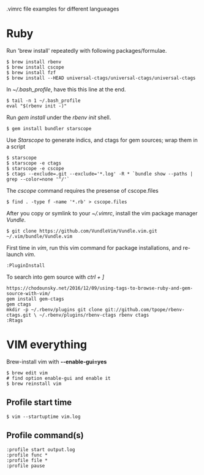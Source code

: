 .vimrc file examples for different langueages

# Ruby

Run 'brew install' repeatedly with following packages/formulae.
```
$ brew install rbenv
$ brew install cscope
$ brew install fzf
$ brew install --HEAD universal-ctags/universal-ctags/universal-ctags

```

In *~/.bash_profile*, have this this line at the end.
```
$ tail -n 1 ~/.bash_profile
eval "$(rbenv init -)"
```

Run *gem install* under the *rbenv init* shell.
```
$ gem install bundler starscope
```

Use *Starscope* to generate indics, and ctags for gem sources; wrap them in a script
```
$ starscope
$ starscope -e ctags
$ starscope -e cscope
$ ctags --exclude=.git --exclude='*.log' -R * `bundle show --paths | grep --color=none '^/'`
```

The *cscope* command requires the presense of cscope.files
```
$ find . -type f -name '*.rb' > cscope.files
```

After you copy or symlink to your *~/.vimrc*, install the vim package manager *Vundle*.
```
$ git clone https://github.com/VundleVim/Vundle.vim.git ~/.vim/bundle/Vundle.vim
```

First time in *vim*, run this vim command for package installations, and re-launch *vim*.
```
:PluginInstall
```

To search into gem source with *ctrl + ]*

```
https://chodounsky.net/2016/12/09/using-tags-to-browse-ruby-and-gem-source-with-vim/
gem install gem-ctags
gem ctags
mkdir -p ~/.rbenv/plugins git clone git://github.com/tpope/rbenv-ctags.git \ ~/.rbenv/plugins/rbenv-ctags rbenv ctags
:Rtags
```

# VIM everything

Brew-install vim with **--enable-gui=yes**
```
$ brew edit vim
# find option enable-gui and enable it
$ brew reinstall vim
```

## Profile start time
```
$ vim --startuptime vim.log
```

## Profile command(s)
```
:profile start output.log
:profile func *
:profile file *
:profile pause
```

